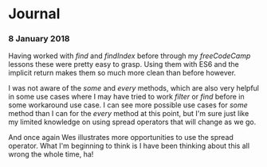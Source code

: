 # Journal
### 8 January 2018
  
Having worked with *find* and *findIndex* before through my *freeCodeCamp* lessons these were pretty easy to grasp. Using them with ES6 and the implicit return makes them so much more clean than before however.  
  
I was not aware of the *some* and *every* methods, which are also very helpful in some use cases where I may have tried to work *filter* or *find* before in some workaround use case. I can see more possible use cases for *some* method than I can for the *every* method at this point, but I'm sure just like my limited knowledge on using spread operators that will change as we go.  
  
And once again Wes illustrates more opportunities to use the spread operator. What I'm beginning to think is I have been thinking about this all wrong the whole time, ha!

